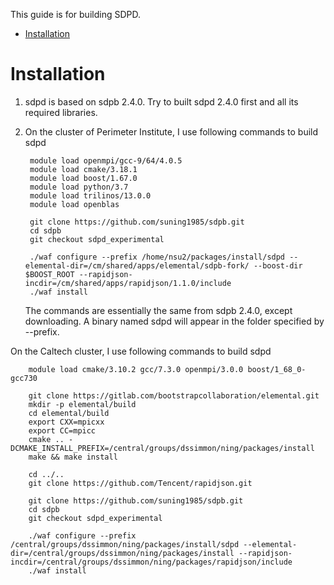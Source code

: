 This guide is for building SDPD.

* [Installation](#installation)

# Installation

1. sdpd is based on sdpb 2.4.0. Try to built sdpd 2.4.0 first and all its required libraries.

2. On the cluster of Perimeter Institute, I use following commands to build sdpd

        module load openmpi/gcc-9/64/4.0.5
        module load cmake/3.18.1
        module load boost/1.67.0
        module load python/3.7
        module load trilinos/13.0.0
        module load openblas
        
        git clone https://github.com/suning1985/sdpb.git
        cd sdpb
        git checkout sdpd_experimental
        
        ./waf configure --prefix /home/nsu2/packages/install/sdpd --elemental-dir=/cm/shared/apps/elemental/sdpb-fork/ --boost-dir $BOOST_ROOT --rapidjson-incdir=/cm/shared/apps/rapidjson/1.1.0/include
        ./waf install

    The commands are essentially the same from sdpb 2.4.0, except downloading. A binary named sdpd will appear in the folder specified by --prefix.

On the Caltech cluster, I use following commands to build sdpd

        module load cmake/3.10.2 gcc/7.3.0 openmpi/3.0.0 boost/1_68_0-gcc730
        
        git clone https://gitlab.com/bootstrapcollaboration/elemental.git
        mkdir -p elemental/build
        cd elemental/build
        export CXX=mpicxx
        export CC=mpicc
        cmake .. -DCMAKE_INSTALL_PREFIX=/central/groups/dssimmon/ning/packages/install
        make && make install
        
        cd ../..
        git clone https://github.com/Tencent/rapidjson.git

        git clone https://github.com/suning1985/sdpb.git
        cd sdpb
        git checkout sdpd_experimental
        
        ./waf configure --prefix /central/groups/dssimmon/ning/packages/install/sdpd --elemental-dir=/central/groups/dssimmon/ning/packages/install --rapidjson-incdir=/central/groups/dssimmon/ning/packages/rapidjson/include
        ./waf install
